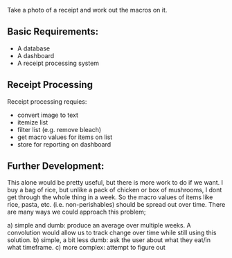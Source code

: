 Take a photo of a receipt and work out the macros on it.

## Basic Requirements:
- A database
- A dashboard
- A receipt processing system

## Receipt Processing
Receipt processing requies:
- convert image to text
- itemize list
- filter list (e.g. remove bleach)
- get macro values for items on list
- store for reporting on dashboard

## Further Development:
This alone would be pretty useful, but there is more work to do if we want.
I buy a bag of rice, but unlike a pack of chicken or box of mushrooms, I dont get through the whole thing in a week. So the macro values of items like rice, pasta, etc. (i.e. non-perishables) should be spread out over time.
There are many ways we could approach this problem;

a) simple and dumb: produce an average over multiple weeks. A convolution would allow us to track change over time while still using this solution.
b) simple, a bit less dumb: ask the user about what they eat/in what timeframe.
c) more complex: attempt to figure out 